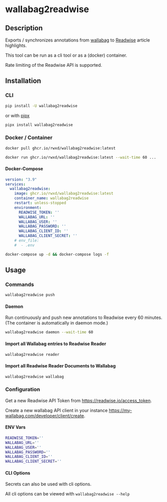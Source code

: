 # wallabag2readwise

## Description

Exports / synchronizes annotations from [wallabag](https://github.com/wallabag/wallabag) to [Readwise](https://readwise.io/) article highlights.

This tool can be run as a cli tool or as a (docker) container.

Rate limiting of the Readwise API is supported.

## Installation

### CLI

```bash
pip install -U wallabag2readwise
```

or with [pipx](https://github.com/pypa/pipx)

```bash
pipx install wallabag2readwise
```

### Docker / Container

```bash
docker pull ghcr.io/rwxd/wallabag2readwise:latest
```

```bash
docker run ghcr.io/rwxd/wallabag2readwise:latest --wait-time 60 ...
```

#### Docker-Compose

```yaml
version: "3.9"
services:
  wallabag2readwise:
    image: ghcr.io/rwxd/wallabag2readwise:latest
    container_name: wallabag2readwise
    restart: unless-stopped
    environment:
      READWISE_TOKEN: ''
      WALLABAG_URL: ''
      WALLABAG_USER: ''
      WALLABAG_PASSWORD: ''
      WALLABAG_CLIENT_ID: ''
      WALLABAG_CLIENT_SECRET: ''
    # env_file:
    #  - .env
```

```bash
docker-compose up -d && docker-compose logs -f
```

## Usage

### Commands

```bash
wallabag2readwise push
```

#### Daemon

Run continuously and push new annotations to Readwise every 60 minutes.
(The container is automatically in daemon mode.)

```bash
wallabag2readwise daemon --wait-time 60
```

#### Import all Wallabag entries to Readwise Reader

```bash
wallabag2readwise reader
```

#### Import all Readwise Reader Documents to Wallabag

```bash
wallabag2readwise wallabag
```

### Configuration

Get a new Readwise API Token from <https://readwise.io/access_token>.

Create a new wallabag API client in your instance <https://my-wallabag.com/developer/client/create>.

#### ENV Vars

```bash
READWISE_TOKEN=''
WALLABAG_URL=''
WALLABAG_USER=''
WALLABAG_PASSWORD=''
WALLABAG_CLIENT_ID=''
WALLABAG_CLIENT_SECRET=''
```

#### CLI Options

Secrets can also be used with cli options.

All cli options can be viewed with `wallabag2readwise --help`
